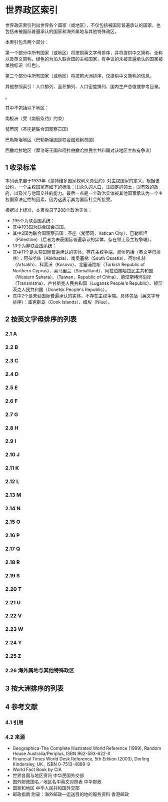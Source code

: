 # 世界政区索引



世界政区索引列出世界各个国家（或地区），不仅包括被国际普遍承认的国家，也包括未被国际普遍承认的国家和海外属地与其他特殊政区。

本索引包含两个部分：

第一个部分中所有国家（或地区）将按照英文字母排序，并将提供中文简称、全称以及英文简称，绿色的为加入联合国的主权国家，有争议的未被普遍承认的国家被单独标识（红色）。

第二个部分中所有国家（或地区）将按照大洲排序，仅提供中文简称的信息。

其他参照索引：人口排列、面积排列、人口密度排列、国内生产总值或参考目录。

。

其中不包括以下地区：

南极洲（受《南极条约》约束）

梵蒂冈（圣座是联合国观察员国）

巴勒斯坦地区（巴勒斯坦国是联合国观察员国）

西撒哈拉地区（摩洛哥王国和阿拉伯撒哈拉民主共和国对该地区主权有争议）



## 1 收录标准

本列表来自于1933年《蒙特维多国家权利义务公约》对主权国家的定义。根据该公约，一个主权国家有如下的标准：⑴永久的人口，⑵固定的领土，⑶有效的政府，以及⑷与他国交往的能力。最后一点是一个政治实体被其他国家承认为一个主权国家决定性的因素，因为这表示其为国际社会所接受。

根据以上标准，本表收录了208个政治实体：

* 195个为联合国系统：
 * 其中193国为联合国会员国。
 * 其中2国为联合国观察员国：圣座（梵蒂冈，Vatican City）、巴勒斯坦（Palestine）（后者为未获国际普遍承认的实体，存在领土及主权争端）。
* 13个为非联合国系统：
 * 其中11个是未获国际普遍承认的实体，存在主权争端。具体包括（英文字母排序）：阿布哈兹（Abkhazia）、南奥塞梯（South Ossetia）、阿尔扎赫（Artsakh）、科索沃（Kosovo）、北塞浦路斯（Turkish Republic of Northern Cyprus）、索马里兰（Somaliland）、阿拉伯撒哈拉民主共和国（Western Sahara）、（Taiwan，Republic of China）、德涅斯特河沿岸（Transnistria）、卢甘斯克人民共和国（Lugansk People's Republic）、顿涅茨克人民共和国（Donetsk People's Republic）。
 * 其中2个是未获国际普遍承认的实体，不存在主权争端。具体包括（英文字母排序）：库克群岛（Cook Islands）、纽埃（Niue）。



## 2 按英文字母排序的列表



### 2.1 A



### 2.2 B



### 2.3 C



### 2.4 D



### 2.5 E



### 2.6 F



### 2.7 G



### 2.8 H



### 2.9 I



### 2.10 J



### 2.11 K



### 2.12 L



### 2.13 M



### 2.14 N



### 2.15 O



### 2.16 P



### 2.17 Q



### 2.18 R



### 2.19 S



### 2.20 T



### 2.21 U



### 2.22 V



### 2.23 W



### 2.24 Y



### 2.25 Z



### 2.26 海外属地与其他特殊政区



## 3 按大洲排序的列表



## 4 参考文献



### 4.1 引用



### 4.2 来源

* Geographica-The Complete Illustrated World Reference (1999), Random House Australia/Periplus, ISBN 962-593-622-X
* Financial Times World Desk Reference, 5th Edition (2003), Dorling Kindersley, UK , ISBN 0-7513-4889-9
* World Fact Book by CIA
* 世界各国与地区资讯 中华民国外交部
* 国外邮政国名／地区名中英文对照表 中华邮政
* 国家和地区 中华人民共和国外交部
* 邮政指南 附录：海外邮政—运送目的地的服务资料 香港邮政



